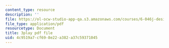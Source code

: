 ```yaml
---
content_type: resource
description: ''
file: https://ol-ocw-studio-app-qa.s3.amazonaws.com/courses/6-046j-design-and-analysis-of-algorithms-spring-2015/4c9519a7cf698e22a382a37c59371045_TOb1tuEZ2X4.pdf
file_type: application/pdf
resourcetype: Document
title: 3play pdf file
uid: 4c9519a7-cf69-8e22-a382-a37c59371045
---
```

